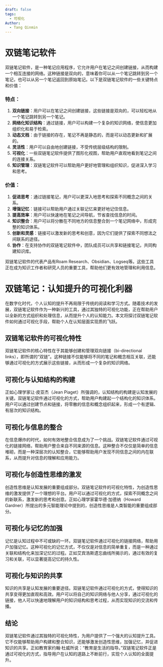```yaml
---
draft: false
tags:
  - 可视化
Author:
  - Tang Qinmin
---
```

# 双链笔记软件

双链笔记软件，是一种笔记应用程序，它允许用户在笔记之间创建链接，从而构建一个相互连接的网络。这种链接是双向的，意味着你可以从一个笔记跳转到另一个笔记，也可以从另一个笔记返回到原始笔记。以下是双链笔记软件的一些关键特点和价值：

### 特点：

1. **双向链接**：用户可以在笔记之间创建链接，这些链接是双向的，可以轻松地从一个笔记跳转到另一个笔记。
2. **网络化知识结构**：通过链接，用户可以构建一个复杂的知识网络，使信息更加组织化和易于检索。
3. **动态文档**：由于链接的存在，笔记不再是静态的，而是可以动态更新和扩展的。
4. **灵活性**：用户可以自由地创建链接，不受传统层级结构的限制。
5. **可视化**：一些双链笔记软件提供了图形化视图，帮助用户直观地看到笔记之间的连接关系。
6. **知识管理**：双链笔记软件可以帮助用户更好地管理和组织知识，促进深入学习和思考。

### 价值：

1. **促进思考**：通过链接笔记，用户可以更深入地思考和探索不同概念之间的关系。
2. **增强记忆**：链接可以帮助用户通过关联记忆来更好地记住信息。
3. **提高效率**：用户可以快速地在笔记之间导航，节省查找信息的时间。
4. **知识整合**：用户可以将分散在不同地方的信息整合到一个笔记网络中，形成完整的知识体系。
5. **创新和灵感**：链接可以激发新的思考和创意，因为它们提供了探索不同想法之间联系的途径。
6. **协作**：在支持协作的双链笔记软件中，团队成员可以共享和链接笔记，共同构建知识库。

双链笔记软件的代表产品有Roam Research、Obsidian、Logseq等。这些工具正在成为知识工作者和研究人员的重要工具，帮助他们更有效地管理和利用信息。

# 双链笔记：认知提升的可视化利器

在数字化时代，个人认知的提升不再局限于传统的阅读和学习方式。随着技术的发展，双链笔记软件作为一种新兴的工具，通过其独特的可视化功能，正在帮助用户以全新的方式组织和处理信息，从而提升个人的认知能力。本文将探讨双链笔记软件如何通过可视化手段，帮助个人在认知层面实现质的飞跃。

## 双链笔记软件的可视化特性

双链笔记软件的核心特性在于其能够创建和管理双向链接（bi-directional links），即所谓的“双链”。这种链接不仅能够将不同的笔记和概念相互关联，还能够通过可视化的方式展示这些链接，从而形成一个复杂的知识网络。

## 可视化与认知结构的构建

正如心理学家让·皮亚杰（Jean Piaget）所强调的，认知结构的构建是认知发展的关键。双链笔记软件通过可视化的方式，帮助用户构建起一个结构化的知识体系。用户可以通过创建节点和链接，将零散的信息和概念组织起来，形成一个有逻辑、有层次的知识结构。

## 可视化与信息的整合

在信息爆炸的时代，如何有效地整合信息成为了一个挑战。双链笔记软件通过可视化的链接网络，帮助用户整合来自不同来源的信息。这种整合不仅仅是简单的信息堆砌，而是一种深层次的认知整合，它能够帮助用户发现不同信息之间的内在联系，从而提升对信息的理解和应用能力。

## 可视化与创造性思维的激发

创造性思维是认知发展的重要组成部分。双链笔记软件的可视化特性，为创造性思维的激发提供了一个理想的平台。用户可以通过可视化的方式，探索不同概念之间的新联系，激发新的思考和创意。正如心理学家霍华德·加德纳（Howard Gardner）所提出的多元智能理论中提到的，创造性思维是人类智能的重要组成部分。

## 可视化与记忆的加强

记忆是认知过程中不可或缺的一环。双链笔记软件通过可视化的链接网络，帮助用户加强记忆。这种可视化的记忆方式，不仅仅是对信息的简单重复，而是一种通过关联和结构化来加深记忆的过程。正如艾宾浩斯遗忘曲线所揭示的，通过有效的复习和关联，可以显著提高记忆的持久性。

## 可视化与知识的共享

知识的共享是认知发展的重要途径。双链笔记软件通过可视化的方式，使得知识的共享变得更加直观和高效。用户可以将自己的知识网络与他人分享，通过可视化的链接，他人可以快速地理解用户的知识结构和思考过程，从而实现知识的交流和传播。

## 结论

双链笔记软件通过其独特的可视化特性，为用户提供了一个强大的认知提升工具。它不仅能够帮助用户构建和整合知识，还能够激发创造性思维，加强记忆，并促进知识的共享。正如教育家约翰·杜威所说：“教育是生活的指导。”双链笔记软件正是通过可视化的方式，指导用户在认知的道路上不断前行，实现个人认知的全面提升。